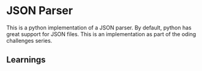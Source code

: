 # JSON Parser
This is a python implementation of a JSON parser. By default, python has great support for JSON files. This is an implementation as part of the oding challenges series.

## Learnings